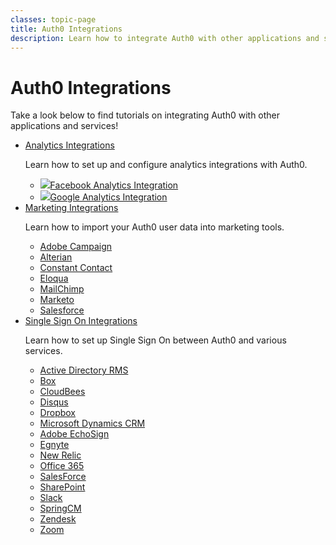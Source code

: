 ```yaml
---
classes: topic-page
title: Auth0 Integrations
description: Learn how to integrate Auth0 with other applications and services.
---
```

<!-- markdownlint-disable MD041 MD002 MD026 -->
<div class="topic-page-header">
  <div data-name="example" class="topic-page-badge"></div>
  <h1>Auth0 Integrations</h1>
  <p>
    Take a look below to find tutorials on integrating Auth0 with other applications and services!
  </p>
</div>

<ul class="topic-links">
  <li>
    <i class="icon icon-budicon-292"></i><a href="/analytics/integrations">Analytics Integrations</a>
    <p>
        Learn how to set up and configure analytics integrations with Auth0.
    </p>
    <ul>
      <li>
        <img class="icon-logo" src="/img/icons/facebook.svg" /><a href="/analytics/integrations/facebook-analytics">Facebook Analytics Integration</a>
      </li>
      <li>
        <img class="icon-logo" src="/img/icons/google.svg" /><a href="/analytics/integrations/google-analytics">Google Analytics Integration</a>
      </li>
    </ul>
  </li>
  <li>
    <i class="icon icon-budicon-705"></i><a href="/analytics/integrations">Marketing Integrations</a>
    <p>
        Learn how to import your Auth0 user data into marketing tools.
    </p>
    <ul>
      <li>
        <i class="icon icon-budicon-715"></i><a href="/integrations/marketing/adobe-campaign">Adobe Campaign</a>
      </li>
      <li>
        <i class="icon icon-budicon-715"></i><a href="/integrations/marketing/alterian">Alterian</a>
      </li>
      <li>
        <i class="icon icon-budicon-715"></i><a href="/integrations/marketing/constant-contact">Constant Contact</a>
      </li>
      <li>
        <i class="icon icon-budicon-715"></i><a href="/integrations/marketing/eloqua">Eloqua</a>
      </li>
      <li>
        <i class="icon icon-budicon-715"></i><a href="/integrations/marketing/mailchimp">MailChimp</a>
      </li>
      <li>
        <i class="icon icon-budicon-715"></i><a href="/integrations/marketing/marketo">Marketo</a>
      </li>
      <li>
        <i class="icon icon-budicon-715"></i><a href="/integrations/marketing/salesforce">Salesforce</a>
      </li>
    </ul>
  </li>
  <li>
    <i class="icon icon-budicon-334"></i><a href="/sso/current/integrations">Single Sign On Integrations</a>
    <p>
        Learn how to set up Single Sign On between Auth0 and various services.
    </p>
    <ul>
      <li>
        <i class="icon icon-budicon-715"></i><a href="/sso/current/integrations/ad-rms">Active Directory RMS</a>
      </li>
      <li>
        <i class="icon icon-budicon-715"></i><a href="/sso/current/integrations/box">Box</a>
      </li>
      <li>
        <i class="icon icon-budicon-715"></i><a href="/sso/current/integrations/cloudbees">CloudBees</a>
      </li>
      <li>
        <i class="icon icon-budicon-715"></i><a href="/sso/current/integrations/disqus">Disqus</a>
      </li>
      <li>
        <i class="icon icon-budicon-715"></i><a href="/sso/current/integrations/dropbox">Dropbox</a>
      </li>
      <li>
        <i class="icon icon-budicon-715"></i><a href="/sso/current/integrations/dynamics-crm">Microsoft Dynamics CRM</a>
      </li>
      <li>
        <i class="icon icon-budicon-715"></i><a href="/sso/current/integrations/echosign">Adobe EchoSign</a>
      </li>
      <li>
        <i class="icon icon-budicon-715"></i><a href="/sso/current/integrations/egnyte">Egnyte</a>
      </li>
      <li>
        <i class="icon icon-budicon-715"></i><a href="/sso/current/integrations/new-relic">New Relic</a>
      </li>
      <li>
        <i class="icon icon-budicon-715"></i><a href="/sso/current/integrations/office-365">Office 365</a>
      </li>
      <li>
        <i class="icon icon-budicon-715"></i><a href="/sso/current/integrations/salesforce">SalesForce</a>
      </li>
      <li>
        <i class="icon icon-budicon-715"></i><a href="/sso/current/integrations/sharepoint">SharePoint</a>
      </li>
      <li>
        <i class="icon icon-budicon-715"></i><a href="/sso/current/integrations/slack">Slack</a>
      </li>
      <li>
        <i class="icon icon-budicon-715"></i><a href="/sso/current/integrations/springcm">SpringCM</a>
      </li>
      <li>
        <i class="icon icon-budicon-715"></i><a href="/sso/current/integrations/zendesk">Zendesk</a>
      </li>
      <li>
        <i class="icon icon-budicon-715"></i><a href="/sso/current/integrations/zoom">Zoom</a>
      </li>
    </ul>
  </li>
</ul>